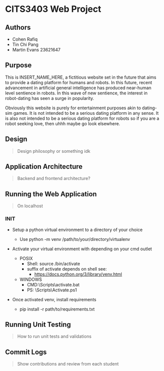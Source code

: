 # CITS3403 Web Project

## Authors
- Cohen Rafiq
- Tin Chi Pang
- Martin Evans 23621647

## Purpose
This is INSERT_NAME_HERE, a fictitious website set in the future that aims 
to provide a dating platform for humans and robots. In this future, recent 
advancement in artificial general intelligence has produced near-human 
level sentience in robots. In this wave of new sentience, the interest 
in robot-dating has seen a surge in popularity.

Obviously this website is purely for entertainment purposes akin to 
dating-sim games. It is not intended to be a serious dating platform in any 
sense. It is also not intended to be a serious dating platform for robots 
so if you are a robot seeking love, then uhhh maybe go look elsewhere.

## Design
> Design philosophy or something idk


## Application Architecture
> Backend and frontend architecture?


## Running the Web Application
> On localhost
### INIT
- Setup a python virtual environment to a directory of your choice
    + Use python -m venv /path/to/your/directory/virtualenv
- Activate your virtual environment with depending on your cmd outlet
    + POSIX
        - Shell: source <venv>/bin/activate
        - suffix of activate depends on shell see:
            - https://docs.python.org/3/library/venv.html
    + WINDOWS
        - CMD:<venv>\Scripts\activate.bat
        - PS: <venv>\Scripts\Activate.ps1
  
- Once activated venv, install requirements
    + pip install -r path/to/requirements.txt

## Running Unit Testing
> How to run unit tests and validations


## Commit Logs
> Show contributions and review from each student
